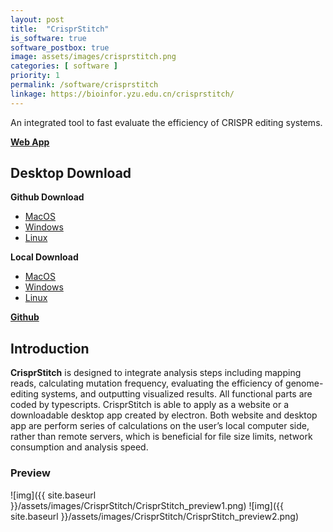 ```yaml
---
layout: post
title:  "CrisprStitch"
is_software: true
software_postbox: true
image: assets/images/crisprstitch.png
categories: [ software ]
priority: 1
permalink: /software/crisprstitch
linkage: https://bioinfor.yzu.edu.cn/crisprstitch/
---
```

An integrated tool to fast evaluate the efficiency of CRISPR editing systems.

[**Web App**](https://bioinfor.yzu.edu.cn/crisprstitch/)
 
## Desktop Download

**Github Download**
* [MacOS](https://github.com/zhangtaolab/CrisprStitch/releases/download/v0.5.3/CrisprStitch-0.5.3.dmg)
* [Windows](https://github.com/zhangtaolab/CrisprStitch/releases/download/v0.5.3/CrisprStitch.Setup.0.5.3.exe)
* [Linux](https://github.com/zhangtaolab/CrisprStitch/releases/download/v0.5.3/CrisprStitch-0.5.3.AppImage)

**Local Download**
* [MacOS](https://bioinfor.yzu.edu.cn/download/crisprstitch/CrisprStitch-0.5.3.dmg)
* [Windows](https://bioinfor.yzu.edu.cn/download/crisprstitch/CrisprStitch-0.5.3.exe)
* [Linux](https://bioinfor.yzu.edu.cn/download/crisprstitch/CrisprStitch-0.5.3.AppImage)
<!-- [**Documentation**](https://crispr-bets-online.readthedocs.io/en/latest/)   -->

[**Github**](https://github.com/zhangtaolab/CrisprStitch)

## Introduction

**CrisprStitch** is designed to integrate analysis steps including mapping reads, calculating mutation frequency, evaluating the efficiency of genome-editing systems, and outputting visualized results. All functional parts are coded by typescripts. CrisprStitch is able to apply as a website or a downloadable desktop app created by electron. Both website and desktop app are perform series of calculations on the user’s local computer side, rather than remote servers, which is beneficial for file size limits, network consumption and analysis speed.

### Preview

![img]({{ site.baseurl }}/assets/images/CrisprStitch/CrisprStitch_preview1.png)
![img]({{ site.baseurl }}/assets/images/CrisprStitch/CrisprStitch_preview2.png)